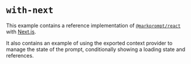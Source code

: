 # `with-next`

This example contains a reference implementation of
[`@markprompt/react`](../../packages/react/README.md) with
[Next.js](https://nextjs.org).

It also contains an example of using the exported context provider to manage the
state of the prompt, conditionally showing a loading state and references.
